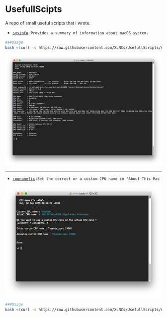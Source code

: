 # UsefullScipts
A repo of small useful scripts that i wrote.

- [`sysinfo`](sysinfo.sh) :`Provides a summary of information about macOS system.`

```bash
###Usage
bash <(curl -s https://raw.githubusercontent.com/XLNCs/UsefullScripts/master/sysinfo.sh)
```

![sysinfosc](Images/sysinfosc.png)

----------

- [`cpunamefix`](cpunamefix.sh) :`Set the correct or a custom CPU name in 'About This Mac`

![cpunamefix](Images/cpunamefixsc.png)

```bash
###Usage
bash <(curl -s https://raw.githubusercontent.com/XLNCs/UsefullScripts/master/cpunamefix.sh)
```
